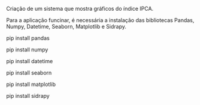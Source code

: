 Criação de um sistema que mostra gráficos do índice IPCA. 

Para a aplicação funcinar, é necessária a instalação das bibliotecas Pandas, Numpy, Datetime, Seaborn, Matplotlib e Sidrapy. 

pip install pandas

pip install numpy 

pip install datetime 

pip install seaborn 

pip install matplotlib 

pip install sidrapy 

